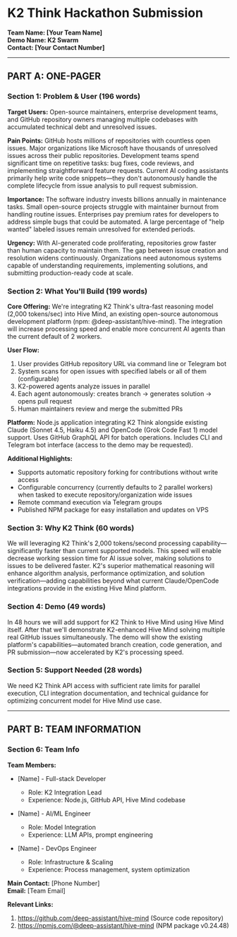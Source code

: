 # K2 Think Hackathon Submission
**Team Name: [Your Team Name]**  
**Demo Name: K2 Swarm**  
**Contact: [Your Contact Number]**

---

## PART A: ONE-PAGER

### Section 1: Problem & User (196 words)

**Target Users:** Open-source maintainers, enterprise development teams, and GitHub repository owners managing multiple codebases with accumulated technical debt and unresolved issues.

**Pain Points:** GitHub hosts millions of repositories with countless open issues. Major organizations like Microsoft have thousands of unresolved issues across their public repositories. Development teams spend significant time on repetitive tasks: bug fixes, code reviews, and implementing straightforward feature requests. Current AI coding assistants primarily help write code snippets—they don't autonomously handle the complete lifecycle from issue analysis to pull request submission.

**Importance:** The software industry invests billions annually in maintenance tasks. Small open-source projects struggle with maintainer burnout from handling routine issues. Enterprises pay premium rates for developers to address simple bugs that could be automated. A large percentage of "help wanted" labeled issues remain unresolved for extended periods.

**Urgency:** With AI-generated code proliferating, repositories grow faster than human capacity to maintain them. The gap between issue creation and resolution widens continuously. Organizations need autonomous systems capable of understanding requirements, implementing solutions, and submitting production-ready code at scale.

### Section 2: What You'll Build (199 words)

**Core Offering:** We're integrating K2 Think's ultra-fast reasoning model (2,000 tokens/sec) into Hive Mind, an existing open-source autonomous development platform (npm: @deep-assistant/hive-mind). The integration will increase processing speed and enable more concurrent AI agents than the current default of 2 workers.

**User Flow:**
1. User provides GitHub repository URL via command line or Telegram bot
2. System scans for open issues with specified labels or all of them (configurable)
3. K2-powered agents analyze issues in parallel
4. Each agent autonomously: creates branch → generates solution → opens pull request
5. Human maintainers review and merge the submitted PRs

**Platform:** Node.js application integrating K2 Think alongside existing Claude (Sonnet 4.5, Haiku 4.5) and OpenCode (Grok Code Fast 1) model support. Uses GitHub GraphQL API for batch operations. Includes CLI and Telegram bot interface (access to the demo may be requested).

**Additional Highlights:**
- Supports automatic repository forking for contributions without write access
- Configurable concurrency (currently defaults to 2 parallel workers) when tasked to execute repository/organization wide issues
- Remote command execution via Telegram groups
- Published NPM package for easy installation and updates on VPS

### Section 3: Why K2 Think (60 words)

We will leveraging K2 Think's 2,000 tokens/second processing capability—significantly faster than current supported models. This speed will enable decrease working session time for AI issue solver, making solutions to issues to be delivered faster. K2's superior mathematical reasoning will enhance algorithm analysis, performance optimization, and solution verification—adding capabilities beyond what current Claude/OpenCode integrations provide in the existing Hive Mind platform.

### Section 4: Demo (49 words)

In 48 hours we will add support for K2 Think to Hive Mind using Hive Mind itself. After that we'll demonstrate K2-enhanced Hive Mind solving multiple real GitHub issues simultaneously. The demo will show the existing platform's capabilities—automated branch creation, code generation, and PR submission—now accelerated by K2's processing speed.

### Section 5: Support Needed (28 words)

We need K2 Think API access with sufficient rate limits for parallel execution, CLI integration documentation, and technical guidance for optimizing concurrent model for Hive Mind use case.

---

## PART B: TEAM INFORMATION

### Section 6: Team Info

**Team Members:**
- [Name] - Full-stack Developer
  - Role: K2 Integration Lead
  - Experience: Node.js, GitHub API, Hive Mind codebase
  
- [Name] - AI/ML Engineer
  - Role: Model Integration
  - Experience: LLM APIs, prompt engineering
  
- [Name] - DevOps Engineer
  - Role: Infrastructure & Scaling
  - Experience: Process management, system optimization

**Main Contact:** [Phone Number]  
**Email:** [Team Email]

**Relevant Links:**
1. https://github.com/deep-assistant/hive-mind (Source code repository)
2. https://npmjs.com/@deep-assistant/hive-mind (NPM package v0.24.48)
